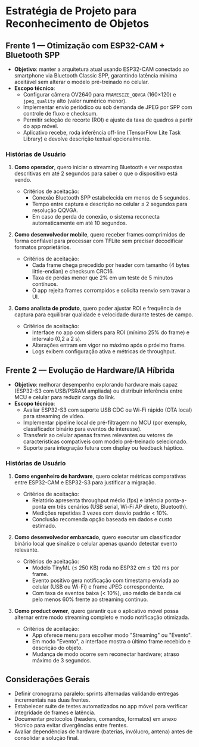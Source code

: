 # Estratégia de Projeto para Reconhecimento de Objetos

## Frente 1 — Otimização com ESP32-CAM + Bluetooth SPP

- **Objetivo**: manter a arquitetura atual usando ESP32-CAM conectado ao smartphone via Bluetooth Classic SPP, garantindo latência mínima aceitável sem alterar o modelo pré-treinado no celular.
- **Escopo técnico**:
  - Configurar câmera OV2640 para `FRAMESIZE_QQVGA` (160×120) e `jpeg_quality` alto (valor numérico menor).
  - Implementar envio periódico ou sob demanda de JPEG por SPP com controle de fluxo e checksum.
  - Permitir seleção de recorte (ROI) e ajuste da taxa de quadros a partir do app móvel.
  - Aplicativo recebe, roda inferência off-line (TensorFlow Lite Task Library) e devolve descrição textual opcionalmente.

### Histórias de Usuário

1. **Como operador**, quero iniciar o streaming Bluetooth e ver respostas descritivas em até 2 segundos para saber o que o dispositivo está vendo.
   - Critérios de aceitação:
     - Conexão Bluetooth SPP estabelecida em menos de 5 segundos.
     - Tempo entre captura e descrição no celular ≤ 2 segundos para resolução QQVGA.
     - Em caso de perda de conexão, o sistema reconecta automaticamente em até 10 segundos.

2. **Como desenvolvedor mobile**, quero receber frames comprimidos de forma confiável para processar com TFLite sem precisar decodificar formatos proprietários.
   - Critérios de aceitação:
     - Cada frame chega precedido por header com tamanho (4 bytes little-endian) e checksum CRC16.
     - Taxa de perdas menor que 2% em um teste de 5 minutos contínuos.
     - O app rejeita frames corrompidos e solicita reenvio sem travar a UI.

3. **Como analista de produto**, quero poder ajustar ROI e frequência de captura para equilibrar qualidade e velocidade durante testes de campo.
   - Critérios de aceitação:
     - Interface no app com sliders para ROI (mínimo 25% do frame) e intervalo (0,2 a 2 s).
     - Alterações entram em vigor no máximo após o próximo frame.
     - Logs exibem configuração ativa e métricas de throughput.

## Frente 2 — Evolução de Hardware/IA Híbrida

- **Objetivo**: melhorar desempenho explorando hardware mais capaz (ESP32-S3 com USB/PSRAM ampliada) ou distribuir inferência entre MCU e celular para reduzir carga do link.
- **Escopo técnico**:
  - Avaliar ESP32-S3 com suporte USB CDC ou Wi-Fi rápido (OTA local) para streaming de vídeo.
  - Implementar pipeline local de pré-filtragem no MCU (por exemplo, classificador binário para eventos de interesse).
  - Transferir ao celular apenas frames relevantes ou vetores de características compatíveis com modelo pré-treinado selecionado.
  - Suporte para integração futura com display ou feedback háptico.

### Histórias de Usuário

1. **Como engenheiro de hardware**, quero coletar métricas comparativas entre ESP32-CAM e ESP32-S3 para justificar a migração.
   - Critérios de aceitação:
     - Relatório apresenta throughput médio (fps) e latência ponta-a-ponta em três cenários (USB serial, Wi-Fi AP direto, Bluetooth).
     - Medições repetidas 3 vezes com desvio padrão < 10%.
     - Conclusão recomenda opção baseada em dados e custo estimado.

2. **Como desenvolvedor embarcado**, quero executar um classificador binário local que sinalize o celular apenas quando detectar evento relevante.
   - Critérios de aceitação:
     - Modelo TinyML (≤ 250 KB) roda no ESP32 em ≤ 120 ms por frame.
     - Evento positivo gera notificação com timestamp enviada ao celular (USB ou Wi-Fi) e frame JPEG correspondente.
     - Com taxa de eventos baixa (< 10%), uso médio de banda cai pelo menos 60% frente ao streaming contínuo.

3. **Como product owner**, quero garantir que o aplicativo móvel possa alternar entre modo streaming completo e modo notificação otimizada.
   - Critérios de aceitação:
     - App oferece menu para escolher modo "Streaming" ou "Evento".
     - Em modo "Evento", a interface mostra o último frame recebido e descrição do objeto.
     - Mudança de modo ocorre sem reconectar hardware; atraso máximo de 3 segundos.

## Considerações Gerais

- Definir cronograma paralelo: sprints alternadas validando entregas incrementais nas duas frentes.
- Estabelecer suite de testes automatizados no app móvel para verificar integridade de frames e latência.
- Documentar protocolos (headers, comandos, formatos) em anexo técnico para evitar divergências entre frentes.
- Avaliar dependências de hardware (baterias, invólucro, antena) antes de consolidar a solução final.
